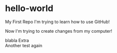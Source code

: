 # hello-world
My First Repo
I'm trying to learn how to use GitHub!

Now I'm trying to create changes from my computer!

blabla
Extra\
Another test again


